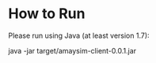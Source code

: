 # How to Run

Please run using Java (at least version 1.7):

java -jar target/amaysim-client-0.0.1.jar

